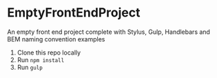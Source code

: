 # EmptyFrontEndProject
An empty front end project complete with Stylus, Gulp, Handlebars and BEM naming convention examples

1. Clone this repo locally
1. Run ```npm install```
1. Run ```gulp```
